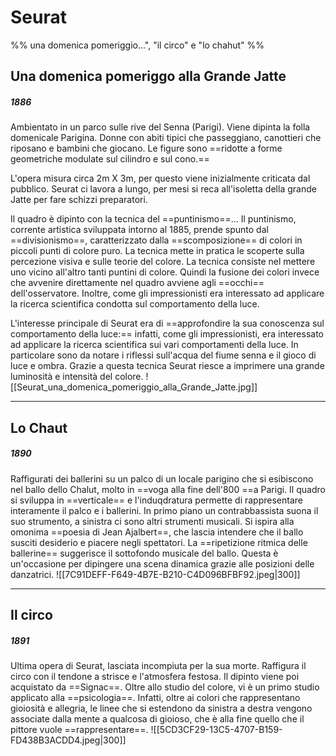 # Seurat
%% una domenica pomeriggio...", "il circo" e "lo chahut" %%
## Una domenica pomeriggo alla Grande Jatte
##### 1886
Ambientato in un parco sulle rive del Senna (Parigi). Viene dipinta la folla domenicale Parigina. Donne con abiti tipici che passeggiano, canottieri che riposano e bambini che giocano. Le figure sono ==ridotte a forme geometriche modulate sul cilindro e sul cono.==

L'opera misura circa 2m X 3m, per questo viene inizialmente criticata dal pubblico. Seurat ci lavora a lungo, per mesi si reca all'isoletta della grande Jatte per fare schizzi preparatori. 

Il quadro è dipinto con la tecnica del ==puntinismo==...
Il puntinismo, corrente artistica sviluppata intorno al 1885, prende spunto dal ==divisionismo==, caratterizzato dalla ==scomposizione== di colori in piccoli punti di colore puro. La tecnica mette in pratica le scoperte sulla percezione visiva e sulle teorie del colore. La tecnica consiste nel mettere uno vicino all'altro tanti puntini di colore. Quindi la fusione dei colori invece che avvenire direttamente nel quadro avviene agli ==occhi== dell'osservatore. 
Inoltre, come gli impressionisti era interessato ad applicare la ricerca scientifica condotta sul comportamento della luce. 

L'interesse principale di Seurat era di ==approfondire la sua conoscenza sul comportamento della luce:== infatti, come gli impressionisti, era interessato ad applicare la ricerca scientifica sui vari comportamenti della luce. In particolare sono da notare i riflessi sull'acqua del fiume senna e il gioco di luce e ombra. Grazie a questa tecnica Seurat riesce a imprimere una grande luminosità e intensità del colore. 
![[Seurat_una_domenica_pomeriggio_alla_Grande_Jatte.jpg]]
___
## Lo Chaut 
##### 1890
Raffigurati dei ballerini su un palco di un locale parigino che si esibiscono nel ballo dello Chalut, molto in ==voga alla fine dell'800 ==a Parigi. Il quadro si sviluppa in ==verticale== e l'induqdratura permette di rappresentare interamente il palco e i ballerini. In primo piano un contrabbassista suona il suo strumento, a sinistra ci sono altri strumenti musicali. Si ispira alla omonima ==poesia di Jean Ajalbert==, che lascia intendere che il ballo susciti desiderio e piacere negli spettatori. 
La ==ripetizione ritmica delle ballerine== suggerisce il sottofondo musicale del ballo.
Questa è un'occasione per dipingere una scena dinamica grazie alle posizioni delle danzatrici. 
![[7C91DEFF-F649-4B7E-B210-C4D096BFBF92.jpeg|300]]
___
## Il circo
##### 1891
Ultima opera di Seurat, lasciata incompiuta per la sua morte. Raffigura il circo con il tendone a strisce e l'atmosfera festosa. Il dipinto viene poi acquistato da ==Signac==. 
Oltre allo studio del colore, vi è un primo studio applicato alla ==psicologia==. Infatti, oltre ai colori che rappresentano gioiosità e allegria, le linee che si estendono da sinistra a destra vengono associate dalla mente a qualcosa di gioioso, che è alla fine quello che il pittore vuole ==rappresentare==. 
![[5CD3CF29-13C5-4707-B159-FD438B3ACDD4.jpeg|300]]






























